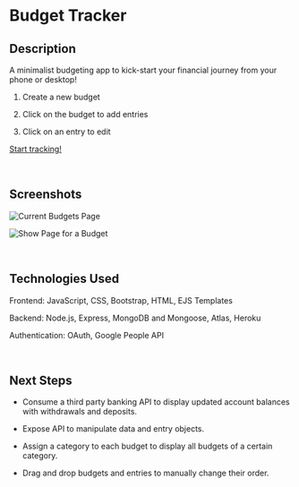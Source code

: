 
# Budget Tracker

## Description

A minimalist budgeting app to kick-start your financial journey from your phone or desktop!

1. Create a new budget

2. Click on the budget to add entries

3. Click on an entry to edit

[Start tracking!](https://ga-budget-tracker.herokuapp.com/home)

</br>

## Screenshots

![Current Budgets Page](https://i.imgur.com/95FCQ7r.png "Current Budgets Page")

![Show Page for a Budget](https://i.imgur.com/FdbKpjA.png "Show Page for a Budget")

</br>

## Technologies Used

Frontend: JavaScript, CSS, Bootstrap, HTML, EJS Templates

Backend: Node.js, Express, MongoDB and Mongoose, Atlas, Heroku

Authentication: OAuth, Google People API


</br>

## Next Steps

- Consume a third party banking API to display updated account balances with withdrawals and deposits.

- Expose API to manipulate data and entry objects.

- Assign a category to each budget to display all budgets of a certain category.

- Drag and drop budgets and entries to manually change their order. 
